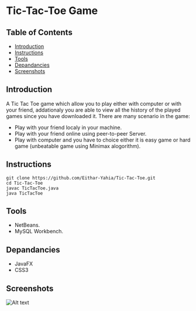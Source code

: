 # Tic-Tac-Toe Game 
## Table of Contents
* [Introduction](#introduction)
* [Instructions](#instructions)
* [Tools](#tools)
* [Depandancies](#depandancies)
* [Screenshots](#screenshots)

## Introduction
A Tic Tac Toe game which allow you to play either with computer or with your friend, addationaly you are able to view all the history of the played games since you have downloaded it.
There are many scenario in the game:
- Play with your friend localy in your machine.
- Play with your friend online using peer-to-peer Server.
- Play with computer and you have to choice either it is easy game or hard game (unbeatable game using Minimax alogorithm).

## Instructions

```
git clone https://github.com/Eithar-Yahia/Tic-Tac-Toe.git
cd Tic-Tac-Toe
javac TicTacToe.java
java TicTacToe
```
## Tools

- NetBeans.
- MySQL Workbench.

## Depandancies
- JavaFX
- CSS3
## Screenshots
![Alt text](pic1.PNG?raw=true "Optional Title")
